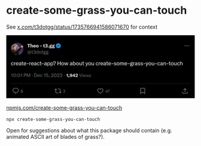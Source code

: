
# create-some-grass-you-can-touch

See [x.com/t3dotgg/status/1735766941586071670](https://twitter.com/t3dotgg/status/1735766941586071670) for context

![Theo Browne (@t3dotgg) on X (Twitter): "create-react-app? How about you create-some-grass-you-can-touch"](./assets/screenshot-theo-tweet.png)

[npmjs.com/create-some-grass-you-can-touch](https://www.npmjs.com/package/create-some-grass-you-can-touch)

```shell
npx create-some-grass-you-can-touch
```

Open for suggestions about what this package should contain (e.g. animated ASCII art of blades of grass?).
